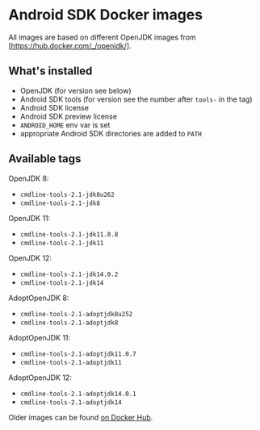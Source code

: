# Android SDK Docker images

All images are based on different OpenJDK images from [https://hub.docker.com/_/openjdk/].

## What's installed
- OpenJDK (for version see below)
- Android SDK tools (for version see the number after `tools-` in the tag)
- Android SDK license
- Android SDK preview license
- `ANDROID_HOME` env var is set
- appropriate Android SDK directories are added to `PATH`

## Available tags

OpenJDK 8:
- `cmdline-tools-2.1-jdk8u262`
- `cmdline-tools-2.1-jdk8`

OpenJDK 11:
- `cmdline-tools-2.1-jdk11.0.8`
- `cmdline-tools-2.1-jdk11`

OpenJDK 12:
- `cmdline-tools-2.1-jdk14.0.2`
- `cmdline-tools-2.1-jdk14`

AdoptOpenJDK 8:
- `cmdline-tools-2.1-adoptjdk8u252`
- `cmdline-tools-2.1-adoptjdk8`

AdoptOpenJDK 11:
- `cmdline-tools-2.1-adoptjdk11.0.7`
- `cmdline-tools-2.1-adoptjdk11`

AdoptOpenJDK 12:
- `cmdline-tools-2.1-adoptjdk14.0.1`
- `cmdline-tools-2.1-adoptjdk14`


Older images can be found [on Docker Hub](https://hub.docker.com/r/gabrielittner/android-sdk/tags/).
